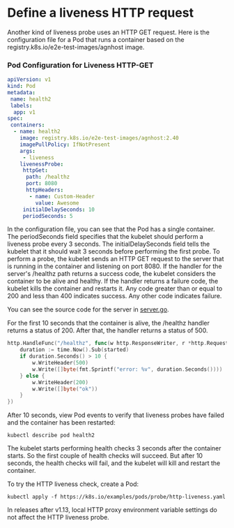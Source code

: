 # Define a liveness HTTP request 

Another kind of liveness probe uses an HTTP GET request. Here is the configuration file for a Pod that runs a container based on the registry.k8s.io/e2e-test-images/agnhost image.

### Pod Configuration for Liveness HTTP-GET

```yaml
apiVersion: v1
kind: Pod
metadata:
 name: health2
 labels:
  app: v1
spec:
 containers:
  - name: health2
    image: registry.k8s.io/e2e-test-images/agnhost:2.40
    imagePullPolicy: IfNotPresent
    args:
     - liveness
    livenessProbe:
     httpGet:
      path: /healthz
      port: 8080
      httpHeaders:
       - name: Custom-Header
         value: Awesome
     initialDelaySeconds: 10
     periodSeconds: 5
```
In the configuration file, you can see that the Pod has a single container. The periodSeconds field specifies that the kubelet should perform a liveness probe every 3 seconds. The initialDelaySeconds field tells the kubelet that it should wait 3 seconds before performing the first probe. To perform a probe, the kubelet sends an HTTP GET request to the server that is running in the container and listening on port 8080. If the handler for the server's /healthz path returns a success code, the kubelet considers the container to be alive and healthy. If the handler returns a failure code, the kubelet kills the container and restarts it.
Any code greater than or equal to 200 and less than 400 indicates success. Any other code indicates failure.

You can see the source code for the server in [server.go](https://github.com/kubernetes/kubernetes/blob/master/test/images/agnhost/liveness/server.go).

For the first 10 seconds that the container is alive, the /healthz handler returns a status of 200. After that, the handler returns a status of 500.
```go
http.HandleFunc("/healthz", func(w http.ResponseWriter, r *http.Request) {
    duration := time.Now().Sub(started)
    if duration.Seconds() > 10 {
        w.WriteHeader(500)
        w.Write([]byte(fmt.Sprintf("error: %v", duration.Seconds())))
    } else {
        w.WriteHeader(200)
        w.Write([]byte("ok"))
    }
})
```
After 10 seconds, view Pod events to verify that liveness probes have failed and the container has been restarted:
```
kubectl describe pod health2
```

The kubelet starts performing health checks 3 seconds after the container starts. So the first couple of health checks will succeed. But after 10 seconds, the health checks will fail, and the kubelet will kill and restart the container.

To try the HTTP liveness check, create a Pod:
```
kubectl apply -f https://k8s.io/examples/pods/probe/http-liveness.yaml
```
In releases after v1.13, local HTTP proxy environment variable settings do not affect the HTTP liveness probe.

